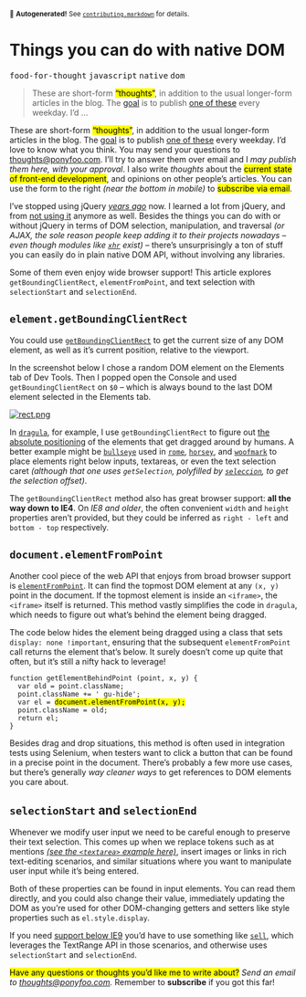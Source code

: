 <sub>&#x1F6A8; <strong>Autogenerated!</strong> See <a href="https://github.com/ponyfoo/articles/tree/master/contributing.markdown"><code>contributing.markdown</code></a> for details.</sub>

<a href="https://ponyfoo.com/articles/things-you-can-do-in-plain-javascript"><div></div></a>

<h1>Things you can do with native DOM</h1>

<p><kbd>food-for-thought</kbd> <kbd>javascript</kbd> <kbd>native</kbd> <kbd>dom</kbd></p>

<blockquote><p>These are short-form <mark class="md-mark">&#x201C;thoughts&#x201D;</mark>, in addition to the usual longer-form articles in the blog. The <a href="https://ponyfoo.com/articles/food-for-thought-begins">goal</a> is to publish <a href="https://ponyfoo.com/articles/tagged/food-for-thought">one of these</a> every weekday. I&#x2019;d &#x2026;</p></blockquote>

<div><p>These are short-form <mark class="md-mark">&#x201C;thoughts&#x201D;</mark>, in addition to the usual longer-form articles in the blog. The <a href="https://ponyfoo.com/articles/food-for-thought-begins">goal</a> is to publish <a href="https://ponyfoo.com/articles/tagged/food-for-thought">one of these</a> every weekday. I&#x2019;d love to know what you think. You may send your questions to <a href="mailto:thoughts@ponyfoo.com">thoughts@ponyfoo.com</a>. I&#x2019;ll try to answer them over email and I <em>may publish them here, with your approval</em>. I also write <em>thoughts</em> about the <mark class="md-mark">current state of front-end development</mark>, and opinions on other people&#x2019;s articles. You can use the form to the right <em>(near the bottom in mobile)</em> to <mark class="md-mark">subscribe via email</mark>.</p></div>

<div></div>

<div><p>I&#x2019;ve stopped using jQuery <a href="https://ponyfoo.com/articles/getting-over-jquery"><em>years ago</em></a> now. I learned a lot from jQuery, and from <a href="https://ponyfoo.com/articles/getting-over-jquery">not using it</a> anymore as well. Besides the things you can do with or without jQuery in terms of DOM selection, manipulation, and traversal <em>(or AJAX, the sole reason people keep adding it to their projects nowadays &#x2013; even though modules like <a href="https://github.com/Raynos/xhr" target="_blank"><code class="md-code md-code-inline">xhr</code></a> exist)</em> &#x2013; there&#x2019;s unsurprisingly a ton of stuff you can easily do in plain native DOM API, without involving any libraries.</p> <p>Some of them even enjoy wide browser support! This article explores <code class="md-code md-code-inline">getBoundingClientRect</code>, <code class="md-code md-code-inline">elementFromPoint</code>, and text selection with <code class="md-code md-code-inline">selectionStart</code> and <code class="md-code md-code-inline">selectionEnd</code>.</p></div>

<div><h2 id="elementgetboundingclientrect"><code class="md-code md-code-inline">element.getBoundingClientRect</code></h2> <p>You could use <a href="https://developer.mozilla.org/en/docs/Web/API/Element/getBoundingClientRect" target="_blank" aria-label="Element.getBoundingClientRect() &#x2013; MDN"><code class="md-code md-code-inline">getBoundingClientRect</code></a> to get the current size of any DOM element, as well as it&#x2019;s current position, relative to the viewport.</p> <p>In the screenshot below I chose a random DOM element on the Elements tab of Dev Tools. Then I popped open the Console and used <code class="md-code md-code-inline">getBoundingClientRect</code> on <code class="md-code md-code-inline">$0</code> &#x2013; which is always bound to the last DOM element selected in the Elements tab.</p> <p><a href="https://developer.mozilla.org/en/docs/Web/API/Element/getBoundingClientRect" target="_blank" aria-label="Element.getBoundingClientRect() &#x2013; MDN"><img alt="rect.png" class="" src="https://i.imgur.com/FO1GqeR.png"></a></p> <p>In <a href="https://github.com/bevacqua/dragula" target="_blank" aria-label="bevacqua/dragula on GitHub"><code class="md-code md-code-inline">dragula</code></a>, for example, I use <code class="md-code md-code-inline">getBoundingClientRect</code> to figure out <a href="https://github.com/bevacqua/dragula/blob/8ebbffc7a674234cc55e757155d981dca9ab3288/dragula.js#L463-L469" target="_blank" aria-label="getOffset() method in dragula">the absolute positioning</a> of the elements that get dragged around by humans. A better example might be <a href="https://github.com/bevacqua/bullseye/blob/bab4799cdf02e5df2bef81d48faddc75a0b03f6f/bullseye.js#L44" target="_blank" aria-label="bevacqua/bullseye on GitHub"><code class="md-code md-code-inline">bullseye</code></a> used in <a href="https://github.com/bevacqua/rome" target="_blank" aria-label="bevacqua/rome on GitHub"><code class="md-code md-code-inline">rome</code></a>, <a href="https://github.com/bevacqua/horsey" target="_blank" aria-label="bevacqua/horsey on GitHub"><code class="md-code md-code-inline">horsey</code></a>, and <a href="https://github.com/bevacqua/woofmark" target="_blank" aria-label="bevacqua/woofmark on GitHub"><code class="md-code md-code-inline">woofmark</code></a> to place elements right below inputs, textareas, or even the text selection caret <em>(although that one uses <code class="md-code md-code-inline">getSelection</code>, polyfilled by <a href="https://github.com/bevacqua/seleccion" target="_blank" aria-label="bevacqua/seleccion on GitHub"><code class="md-code md-code-inline">seleccion</code></a>, to get the selection offset)</em>.</p> <p>The <code class="md-code md-code-inline">getBoundingClientRect</code> method also has great browser support: <strong>all the way down to IE4</strong>. On <em>IE8 and older</em>, the often convenient <code class="md-code md-code-inline">width</code> and <code class="md-code md-code-inline">height</code> properties aren&#x2019;t provided, but they could be inferred as <code class="md-code md-code-inline">right - left</code> and <code class="md-code md-code-inline">bottom - top</code> respectively.</p> <h2 id="documentelementfrompoint"><code class="md-code md-code-inline">document.elementFromPoint</code></h2> <p>Another cool piece of the web API that enjoys from broad browser support is <a href="https://developer.mozilla.org/en-US/docs/Web/API/Document/elementFromPoint" target="_blank" aria-label="Document.elementFromPoint() &#x2013; MDN"><code class="md-code md-code-inline">elementFromPoint</code></a>. It can find the topmost DOM element at any <code class="md-code md-code-inline">(x, y)</code> point in the document. If the topmost element is inside an <code class="md-code md-code-inline">&lt;iframe&gt;</code>, the <code class="md-code md-code-inline">&lt;iframe&gt;</code> itself is returned. This method vastly simplifies the code in <code class="md-code md-code-inline">dragula</code>, which needs to figure out what&#x2019;s behind the element being dragged.</p> <p>The code below hides the element being dragged using a class that sets <code class="md-code md-code-inline">display: none !important</code>, ensuring that the subsequent <code class="md-code md-code-inline">elementFromPoint</code> call returns the element that&#x2019;s below. It surely doesn&#x2019;t come up quite that often, but it&#x2019;s still a nifty hack to leverage!</p> <pre class="md-code-block"><code class="md-code md-lang-javascript"><span class="md-code-function"><span class="md-code-keyword">function</span> <span class="md-code-title">getElementBehindPoint</span> <span class="md-code-params">(point, x, y)</span> </span>{
  <span class="md-code-keyword">var</span> old = point.className;
  point.className += <span class="md-code-string">&apos; gu-hide&apos;</span>;
  <span class="md-code-keyword">var</span> el = <mark class="md-mark md-code-mark">document.elementFromPoint(x, y);</mark>
  point.className = old;
  <span class="md-code-keyword">return</span> el;
}
</code></pre> <p>Besides drag and drop situations, this method is often used in integration tests using Selenium, when testers want to click a button that can be found in a precise point in the document. There&#x2019;s probably a few more use cases, but there&#x2019;s generally <em>way cleaner ways</em> to get references to DOM elements you care about.</p> <h2 id="selectionstart-and-selectionend"><code class="md-code md-code-inline">selectionStart</code> and <code class="md-code md-code-inline">selectionEnd</code></h2> <p>Whenever we modify user input we need to be careful enough to preserve their text selection. This comes up when we replace tokens such as at mentions <a href="http://bevacqua.github.io/horsey/" target="_blank" aria-label="Horsey autocomplete demo on GitHub Pages"><em>(see the <code class="md-code md-code-inline">&lt;textarea&gt;</code> example here)</em></a>, insert images or links in rich text-editing scenarios, and similar situations where you want to manipulate user input while it&#x2019;s being entered.</p> <p>Both of these properties can be found in input elements. You can read them directly, and you could also change their value, immediately updating the DOM as you&#x2019;re used for other DOM-changing getters and setters like style properties such as <code class="md-code md-code-inline">el.style.display</code>.</p> <p>If you need <a href="https://developer.mozilla.org/en-US/docs/Web/API/HTMLInputElement/setSelectionRange" target="_blank" aria-label="HTMLInputElement.setSelectionRange() &#x2013; MDN">support below IE9</a> you&#x2019;d have to use something like <a href="https://github.com/bevacqua/sell" target="_blank" aria-label="bevacqua/sell on GitHub"><code class="md-code md-code-inline">sell</code></a>, which leverages the TextRange API in those scenarios, and otherwise uses <code class="md-code md-code-inline">selectionStart</code> and <code class="md-code md-code-inline">selectionEnd</code>.</p> <p><mark class="md-mark">Have any questions or thoughts you&#x2019;d like me to write about?</mark> <em>Send an email to <a href="mailto:thoughts@ponyfoo.com" aria-label="Send me your questions and feedback!">thoughts@ponyfoo.com</a>.</em> Remember to <strong>subscribe</strong> if you got this far!</p></div>
